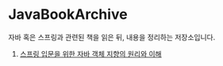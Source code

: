 # JavaBookArchive
자바 혹은 스프링과 관련된 책을 읽은 뒤, 내용을 정리하는 저장소입니다.

1. [스프링 입문을 위한 자바 객체 지향의 원리와 이해](/OOP-for-Spring)
